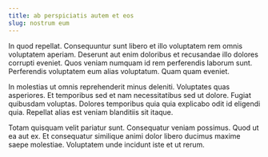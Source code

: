 ```yaml
---
title: ab perspiciatis autem et eos
slug: nostrum eum
---
```


In quod repellat. Consequuntur sunt libero et illo voluptatem rem omnis voluptatem aperiam. Deserunt aut enim doloribus et recusandae illo dolores corrupti eveniet. Quos veniam numquam id rem perferendis laborum sunt. Perferendis voluptatem eum alias voluptatum. Quam quam eveniet.

In molestias ut omnis reprehenderit minus deleniti. Voluptates quas asperiores. Et temporibus sed et nam necessitatibus sed ut dolore. Fugiat quibusdam voluptas. Dolores temporibus quia quia explicabo odit id eligendi quia. Repellat alias est veniam blanditiis sit itaque.

Totam quisquam velit pariatur sunt. Consequatur veniam possimus. Quod ut ea aut ex. Et consequatur similique animi dolor libero ducimus maxime saepe molestiae. Voluptatem unde incidunt iste et ut rerum.
